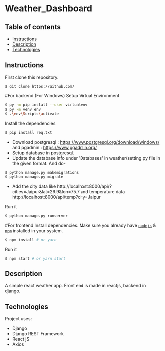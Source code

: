 # Weather_Dashboard

## Table of contents
* [Instructions](#Instructions)
* [Description](#Description)
* [Technologies](#Technologies)


## Instructions

First clone this repository.
```bash
$ git clone https://github.com/
```
#For backend
(For Windows)
Setup Virtual Environment 
```bash
$ py -m pip install --user virtualenv
$ py -m venv env
$ .\env\Scripts\activate
```

Install the dependencies
```bash
$ pip install req.txt
```
* Download postgresql : https://www.postgresql.org/download/windows/ and pgadmin : https://www.pgadmin.org/
* Setup database in postgresql.
* Update the database info under 'Databases' in weather/setting.py file in the given format. And do- 

```bash
$ python manage.py makemigrations
$ python manage.py migrate
```
* Add the city data like http://localhost:8000/api/?cities=Jaipur&lat=26.9&lon=75.7 and temperature data http://localhost:8000/api/temp?city=Jaipur



Run it
```bash
$ python manage.py runserver
```


#For frontend
Install dependencies. Make sure you already have [`nodejs`](https://nodejs.org/en/) & [`npm`](https://www.npmjs.com/) installed in your system.
```bash
$ npm install # or yarn
```

Run it
```bash
$ npm start # or yarn start
```

## Description
A simple react weather app. Front end is made in reactjs, backend in django. 
 
## Technologies
Project uses:
* Django
* Django REST Framework
* React jS
* Axios


